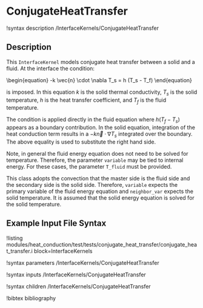 # ConjugateHeatTransfer

!syntax description /InterfaceKernels/ConjugateHeatTransfer

## Description

This `InterfaceKernel` models conjugate heat transfer between a solid and a fluid.
At the interface the condition:

\begin{equation}
  -k \vec{n} \cdot \nabla T_s = h (T_s - T_f)
\end{equation}

is imposed. In this equation $k$ is the solid thermal conductivity, $T_s$ is the solid
temperature, $h$ is the heat transfer coefficient, and $T_f$ is the fluid temperature.

The condition is applied directly in the fluid equation where $h (T_f - T_s)$ appears as
a boundary contribution. In the solid equation, integration of the heat conduction term
results in a $-k \vec{n} \cdot \nabla T_s$ integrated over the boundary. The above equality
is used to substitute the right hand side.

Note, in general the fluid energy equation does not need to be solved for temperature.
Therefore, the parameter `variable` may be tied to internal energy. For these cases, the
parameter `T_fluid` must be provided.

This class adopts the convection that the master side is the fluid side and the secondary side
is the solid side. Therefore, `variable` expects the primary variable of the fluid energy
equation and `neighbor_var` expects the solid temperature. It is assumed that the solid energy
equation is solved for the solid temperature.

## Example Input File Syntax

!listing modules/heat_conduction/test/tests/conjugate_heat_transfer/conjugate_heat_transfer.i
 block=InterfaceKernels

!syntax parameters /InterfaceKernels/ConjugateHeatTransfer

!syntax inputs /InterfaceKernels/ConjugateHeatTransfer

!syntax children /InterfaceKernels/ConjugateHeatTransfer

!bibtex bibliography
